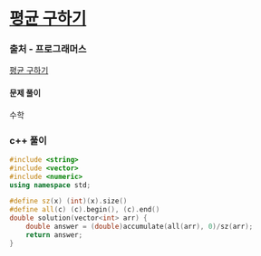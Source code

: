 # [평균 구하기](https://school.programmers.co.kr/learn/courses/30/lessons/12944)

### 출처 - 프로그래머스
[평균 구하기](https://school.programmers.co.kr/learn/courses/30/lessons/12944)

#### 문제 풀이
수학

### c++ 풀이
```c++
#include <string>
#include <vector>
#include <numeric>
using namespace std;

#define sz(x) (int)(x).size()
#define all(c) (c).begin(), (c).end()
double solution(vector<int> arr) {
    double answer = (double)accumulate(all(arr), 0)/sz(arr);
    return answer;
}
```